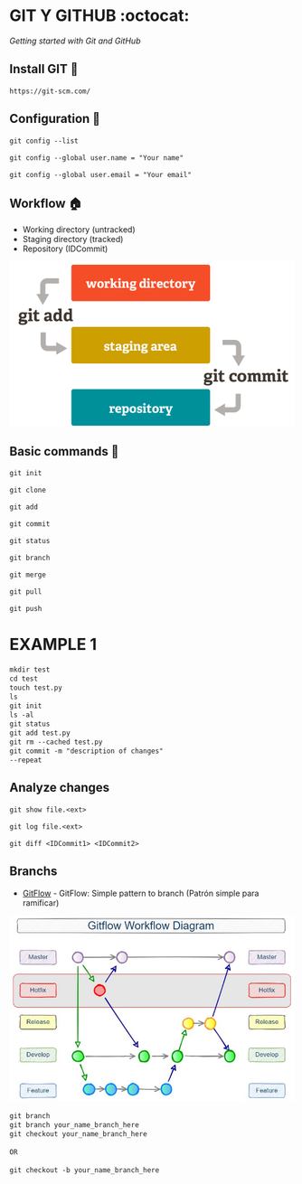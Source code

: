 # GIT Y GITHUB :octocat:

_Getting started with Git and GitHub_

## Install GIT :checkered_flag:
```
https://git-scm.com/ 
```

## Configuration :wrench:
```
git config --list
```
```
git config --global user.name = "Your name" 
```
```
git config --global user.email = "Your email" 
```

## Workflow :house:
- Working directory (untracked)
- Staging directory (tracked)
- Repository (IDCommit)

<p align="center">
  <img src="/assets/img/workflow.png">
</p>

## Basic commands :walking:
```
git init
```
```
git clone
```
```
git add
```
```
git commit
```
```
git status
```
```
git branch
```
```
git merge
```
```
git pull
```
```
git push
```

# EXAMPLE 1
```
mkdir test
cd test
touch test.py
ls
git init
ls -al
git status
git add test.py
git rm --cached test.py
git commit -m "description of changes"
--repeat
```

## Analyze changes
```
git show file.<ext>
```
```
git log file.<ext>
```
```
git diff <IDCommit1> <IDCommit2>
```

<!-- ## Git reset vs. Git rm
- git rm --cached file.<ext> #staging -->

## Branchs
* [GitFlow](https://www.campingcoder.com/2018/04/how-to-use-git-flow/) - GitFlow: Simple pattern to branch (Patrón simple para ramificar)

<p align="center">
  <img src="/assets/img/gitflow-diagram.jpg">
</p>

```
git branch
git branch your_name_branch_here
git checkout your_name_branch_here

OR

git checkout -b your_name_branch_here
```
